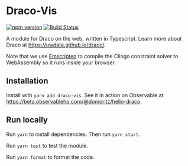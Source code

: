 # Draco-Vis

[![npm version](https://img.shields.io/npm/v/draco-vis.svg)](https://www.npmjs.com/package/draco-vis)
[![Build Status](https://travis-ci.com/uwdata/draco-vis.svg?branch=master)](https://travis-ci.com/uwdata/draco-vis)

A module for Draco on the web, written in Typescript. Learn more about Draco at https://uwdata.github.io/draco/. 

Note that we use [Emscripten](https://github.com/kripken/emscripten) to compile the Clingo constraint solver to WebAssembly so it runs inside your browser.

## Installation

Install with `yarn add draco-vis`. See it in action on Observable at https://beta.observablehq.com/@domoritz/hello-draco.

## Run locally

Run `yarn` to install dependencies. Then run `yarn start`.

Run `yarn test` to test the module.

Run `yarn format` to format the code.
